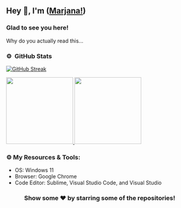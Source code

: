 ## Hey 👋, I'm ([Marjana!](https://github.com/Marjana15))

### Glad to see you here! &nbsp; 

Why do you actually read this...

### ⚙️ &nbsp;GitHub Stats
[![GitHub Streak](https://streak-stats.demolab.com?user=Marjana15&theme=tokyonight-duo&hide_border=true&mode=weekly&hide_total_contributions=true)](https://git.io/streak-stats)
<p align="left">
<a href="https://github.com/Shafat21">
  <img height="180em" src="https://github-readme-stats-eight-theta.vercel.app/api?username=Marjana15&show_icons=true&hide_border=true&theme=tokyonight&include_all_commits=true&count_private=true"/>
  <img height="180em" src="https://github-readme-stats-eight-theta.vercel.app/api/top-langs/?username=Marjana15&hide_border=true&layout=compact&langs_count=8&theme=tokyonight"/>
</a>
</p>


### ⚙️ My Resources & Tools:

- OS: Windows 11
- Browser: Google Chrome
- Code Editor: Sublime, Visual Studio Code, and Visual Studio


<h3 align=center>Show some ❤️ by starring some of the repositories!</h3>


